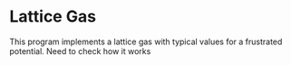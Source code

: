 Lattice Gas
===========

This program implements a lattice gas with typical values for a frustrated potential.
Need to check how it works

